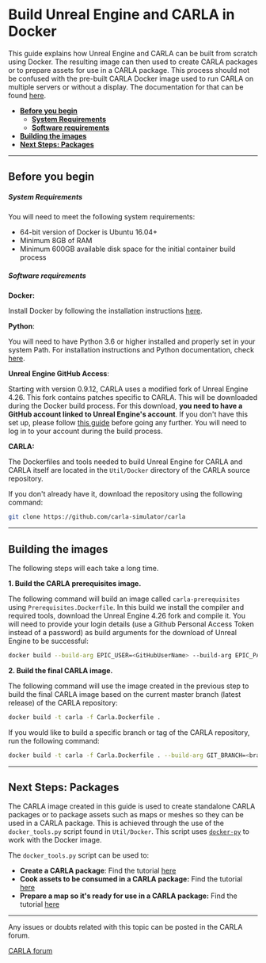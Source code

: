 # Build Unreal Engine and CARLA in Docker

This guide explains how Unreal Engine and CARLA can be built from scratch using Docker. The resulting image can then used to create CARLA packages or to prepare assets for use in a CARLA package. This process should not be confused with the pre-built CARLA Docker image used to run CARLA on multiple servers or without a display. The documentation for that can be found [here](build_docker.md).

- [__Before you begin__](#before-you-begin)
    - [__System Requirements__](#system-requirements)
    - [__Software requirements__](#software-requirements)
- [__Building the images__](#building-the-images)
- [__Next Steps: Packages__](#next-steps-packages)

---

## Before you begin

##### System Requirements

You will need to meet the following system requirements:

- 64-bit version of Docker is Ubuntu 16.04+
- Minimum 8GB of RAM
- Minimum 600GB available disk space for the initial container build process

##### Software requirements

__Docker:__ 

Install Docker by following the installation instructions [here](https://docs.docker.com/engine/install/).

__Python__: 

You will need to have Python 3.6 or higher installed and properly set in your system Path. For installation instructions and Python documentation, check [here](https://www.python.org/downloads/).

__Unreal Engine GitHub Access__:

Starting with version 0.9.12, CARLA uses a modified fork of Unreal Engine 4.26. This fork contains patches specific to CARLA. This will be downloaded during the Docker build process. For this download, __you need to have a GitHub account linked to Unreal Engine's account__. If you don't have this set up, please follow [this guide](https://www.unrealengine.com/en-US/ue4-on-github) before going any further. You will need to log in to your account during the build process.

__CARLA:__

The Dockerfiles and tools needed to build Unreal Engine for CARLA and CARLA itself are located in the `Util/Docker` directory of the CARLA source repository. 

If you don't already have it, download the repository using the following command:

```sh
git clone https://github.com/carla-simulator/carla
```

---

## Building the images

The following steps will each take a long time.

__1. Build the CARLA prerequisites image.__

The following command will build an image called `carla-prerequisites` using `Prerequisites.Dockerfile`. In this build we install the compiler and required tools, download the Unreal Engine 4.26 fork and compile it. You will need to provide your login details (use a Github Personal Access Token instead of a password) as build arguments for the download of Unreal Engine to be successful:

```sh
docker build --build-arg EPIC_USER=<GitHubUserName> --build-arg EPIC_PASS=<GitHubAccessTokend> -t carla-prerequisites -f Prerequisites.Dockerfile .
```

__2. Build the final CARLA image.__

The following command will use the image created in the previous step to build the final CARLA image based on the current master branch (latest release) of the CARLA repository:

```sh
docker build -t carla -f Carla.Dockerfile .
```

If you would like to build a specific branch or tag of the CARLA repository, run the following command:

```sh
docker build -t carla -f Carla.Dockerfile . --build-arg GIT_BRANCH=<branch_or_tag_name>
```

---

## Next Steps: Packages

The CARLA image created in this guide is used to create standalone CARLA packages or to package assets such as maps or meshes so they can be used in a CARLA package. This is achieved through the use of the `docker_tools.py` script found in `Util/Docker`. This script uses [`docker-py`](https://github.com/docker/docker-py) to work with the Docker image.

The `docker_tools.py` script can be used to:

- __Create a CARLA package__: Find the tutorial [here](tuto_A_create_standalone.md#export-a-package-using-docker)
- __Cook assets to be consumed in a CARLA package:__ Find the tutorial [here](tuto_A_add_props.md#ingestion-in-a-carla-package)
- __Prepare a map so it's ready for use in a CARLA package:__ Find the tutorial [here](tuto_M_add_map_package.md)

---

Any issues or doubts related with this topic can be posted in the CARLA forum.

<div class="build-buttons">
<p>
<a href="https://github.com/carla-simulator/carla/discussions/" target="_blank" class="btn btn-neutral" title="Go to the CARLA forum">
CARLA forum</a>
</p>
</div>
